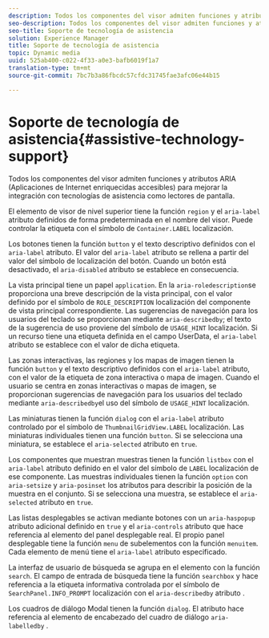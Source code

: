 ```yaml
---
description: Todos los componentes del visor admiten funciones y atributos ARIA (Aplicaciones de Internet enriquecidas accesibles) para mejorar la integración con tecnologías de asistencia como lectores de pantalla.
seo-description: Todos los componentes del visor admiten funciones y atributos ARIA (Aplicaciones de Internet enriquecidas accesibles) para mejorar la integración con tecnologías de asistencia como lectores de pantalla.
seo-title: Soporte de tecnología de asistencia
solution: Experience Manager
title: Soporte de tecnología de asistencia
topic: Dynamic media
uuid: 525ab400-c022-4f33-a0e3-bafb6019f1a7
translation-type: tm+mt
source-git-commit: 7bc7b3a86fbcdc57cfdc31745fae3afc06e44b15

---
```



# Soporte de tecnología de asistencia{#assistive-technology-support}

Todos los componentes del visor admiten funciones y atributos ARIA (Aplicaciones de Internet enriquecidas accesibles) para mejorar la integración con tecnologías de asistencia como lectores de pantalla.

El elemento de visor de nivel superior tiene la función `region` y el `aria-label` atributo definidos de forma predeterminada en el nombre del visor. Puede controlar la etiqueta con el símbolo de `Container.LABEL` localización.

Los botones tienen la función `button` y el texto descriptivo definidos con el `aria-label` atributo. El valor del `aria-label` atributo se rellena a partir del valor del símbolo de localización del botón. Cuando un botón está desactivado, el `aria-disabled` atributo se establece en consecuencia.

La vista principal tiene un papel `application`. En la `aria-roledescription`se proporciona una breve descripción de la vista principal, con el valor definido por el símbolo de `ROLE_DESCRIPTION` localización del componente de vista principal correspondiente. Las sugerencias de navegación para los usuarios del teclado se proporcionan mediante `aria-describedby`; el texto de la sugerencia de uso proviene del símbolo de `USAGE_HINT` localización. Si un recurso tiene una etiqueta definida en el campo UserData, el `aria-label` atributo se establece con el valor de dicha etiqueta.

Las zonas interactivas, las regiones y los mapas de imagen tienen la función `button` y el texto descriptivo definidos con el `aria-label` atributo, con el valor de la etiqueta de zona interactiva o mapa de imagen. Cuando el usuario se centra en zonas interactivas o mapas de imagen, se proporcionan sugerencias de navegación para los usuarios del teclado mediante `aria-describedby`el uso del símbolo de `USAGE_HINT` localización.

Las miniaturas tienen la función `dialog` con el `aria-label` atributo controlado por el símbolo de `ThumbnailGridView.LABEL` localización. Las miniaturas individuales tienen una función `button`. Si se selecciona una miniatura, se establece el `aria-selected` atributo en `true`.

Los componentes que muestran muestras tienen la función `listbox` con el `aria-label` atributo definido en el valor del símbolo de `LABEL` localización de ese componente. Las muestras individuales tienen la función `option` con `aria-setsize` y `aria-posinset` los atributos para describir la posición de la muestra en el conjunto. Si se selecciona una muestra, se establece el `aria-selected` atributo en `true`.

Las listas desplegables se activan mediante botones con un `aria-haspopup` atributo adicional definido en `true` y el `aria-controls` atributo que hace referencia al elemento del panel desplegable real. El propio panel desplegable tiene la función `menu` de subelementos con la función `menuitem`. Cada elemento de menú tiene el `aria-label` atributo especificado.

La interfaz de usuario de búsqueda se agrupa en el elemento con la función `search`. El campo de entrada de búsqueda tiene la función `searchbox` y hace referencia a la etiqueta informativa controlada por el símbolo de `SearchPanel.INFO_PROMPT` localización con el `aria-describedby` atributo .

Los cuadros de diálogo Modal tienen la función `dialog`. El atributo hace referencia al elemento de encabezado del cuadro de diálogo `aria-labelledby` .
